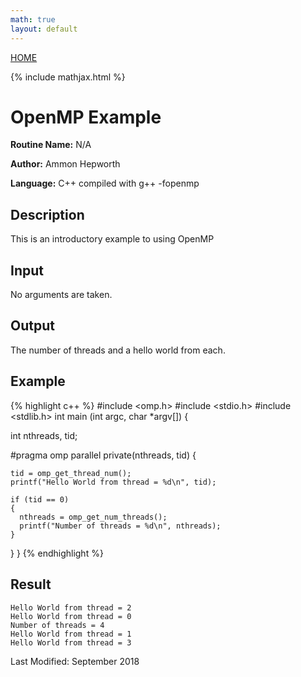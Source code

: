 ```yaml
---
math: true
layout: default
---
```

<a href="https://ammonhepworth.github.io/MATH5620/index">HOME</a>

{% include mathjax.html %}

# OpenMP Example

**Routine Name:** N/A

**Author:** Ammon Hepworth

**Language:** C++ compiled with g++ -fopenmp


## Description

This is an introductory example to using OpenMP

## Input

No arguments are taken.

## Output

The number of threads and a hello world from each.

## Example

{% highlight c++ %}
#include <omp.h>
#include <stdio.h>
#include <stdlib.h>
int main (int argc, char *argv[]) {

  int nthreads, tid;

#pragma omp parallel private(nthreads, tid)
  {

    tid = omp_get_thread_num();
    printf("Hello World from thread = %d\n", tid);

    if (tid == 0) 
    {
      nthreads = omp_get_num_threads();
      printf("Number of threads = %d\n", nthreads);
    }
  }
}
{% endhighlight %}

## Result
```
Hello World from thread = 2
Hello World from thread = 0
Number of threads = 4
Hello World from thread = 1
Hello World from thread = 3
```
Last Modified: September 2018

